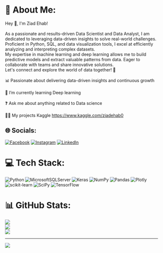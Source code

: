 # 💫 About Me:
Hey 👋, I'm Ziad Ehab!<br><br>As a passionate and results-driven Data Scientist and Data Analyst, I am dedicated to leveraging data-driven insights to solve real-world challenges. <br>Proficient in Python, SQL, and data visualization tools, I excel at efficiently analyzing and interpreting complex datasets. <br>My expertise in machine learning and deep learning allows me to build predictive models and extract valuable patterns from data. Eager to collaborate with teams and share innovative solutions. <br>Let's connect and explore the world of data together! 🚀<br><br>📊 Passionate about delivering data-driven insights and continuous growth<br><br>🌱 I’m currently learning Deep learning <br><br>❓ Ask me about anything related to Data science <br><br>👨‍💻 My projects Kaggle  https://www.kaggle.com/ziadehab0 <br>


## 🌐 Socials:
[![Facebook](https://img.shields.io/badge/Facebook-%231877F2.svg?logo=Facebook&logoColor=white)](https://facebook.com/ziad.ehab.5245) [![Instagram](https://img.shields.io/badge/Instagram-%23E4405F.svg?logo=Instagram&logoColor=white)](https://instagram.com/ziad.ehab15) [![LinkedIn](https://img.shields.io/badge/LinkedIn-%230077B5.svg?logo=linkedin&logoColor=white)](https://linkedin.com/in/ziad-ehab-953183244) 

# 💻 Tech Stack:
![Python](https://img.shields.io/badge/python-3670A0?style=for-the-badge&logo=python&logoColor=ffdd54) ![MicrosoftSQLServer](https://img.shields.io/badge/Microsoft%20SQL%20Sever-CC2927?style=for-the-badge&logo=microsoft%20sql%20server&logoColor=white) ![Keras](https://img.shields.io/badge/Keras-%23D00000.svg?style=for-the-badge&logo=Keras&logoColor=white) ![NumPy](https://img.shields.io/badge/numpy-%23013243.svg?style=for-the-badge&logo=numpy&logoColor=white) ![Pandas](https://img.shields.io/badge/pandas-%23150458.svg?style=for-the-badge&logo=pandas&logoColor=white) ![Plotly](https://img.shields.io/badge/Plotly-%233F4F75.svg?style=for-the-badge&logo=plotly&logoColor=white) ![scikit-learn](https://img.shields.io/badge/scikit--learn-%23F7931E.svg?style=for-the-badge&logo=scikit-learn&logoColor=white) ![SciPy](https://img.shields.io/badge/SciPy-%230C55A5.svg?style=for-the-badge&logo=scipy&logoColor=%white) ![TensorFlow](https://img.shields.io/badge/TensorFlow-%23FF6F00.svg?style=for-the-badge&logo=TensorFlow&logoColor=white)
# 📊 GitHub Stats:
![](https://github-readme-stats.vercel.app/api?username=ziad7asn&theme=dark&hide_border=false&include_all_commits=false&count_private=false)<br/>
![](https://github-readme-streak-stats.herokuapp.com/?user=ziad7asn&theme=dark&hide_border=false)<br/>
![](https://github-readme-stats.vercel.app/api/top-langs/?username=ziad7asn&theme=dark&hide_border=false&include_all_commits=false&count_private=false&layout=compact)

---
[![](https://visitcount.itsvg.in/api?id=ziad7asn&icon=0&color=0)](https://visitcount.itsvg.in)

<!-- Proudly created with GPRM ( https://gprm.itsvg.in ) -->
